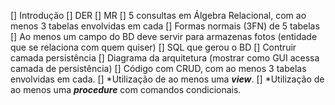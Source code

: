 [] Introdução
[] DER
[] MR
[] 5 consultas em Álgebra Relacional, com ao menos 3 tabelas envolvidas em cada
[] Formas normais (3FN) de 5 tabelas
[] Ao menos um campo do BD deve servir para armazenas fotos (entidade que se relaciona com quem quiser)
[] SQL que gerou o BD
[] Contruir camada persistência
[] Diagrama da arquitetura (mostrar como GUI acessa camada de persistência)
[] Código com CRUD, com ao menos 3 tabelas envolvidas em cada.
[] *Utilização de ao menos uma ***view***.
[] *Utilização de ao menos uma ***procedure*** com comandos condicionais.
